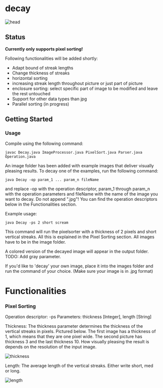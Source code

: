 # decay

![head](https://i.imgur.com/i4pZjV8.jpg)
## Status
**Currently only supports pixel sorting!**

Following functionalities will be added shortly:

* Adapt bound of streak lengths
* Change thickness of streaks
* horizontal sorting
* increasing streak length throughout picture or just part of picture
* enclosure sorting: select specific part of image to be modified and leave the rest untouched
* Support for other data types than jpg
* Parallel sorting (in progress)


## Getting Started
### Usage
Compile using the following command:

```
javac Decay.java ImageProcessor.java PixelSort.java Parser.java Operation.java
```
An image folder has been added with example images that deliver visually pleasing results. To decay one of the examples, run the following command:  

```
java Decay -op param_1 ... param_n fileName
```  
and replace -op with the operation descriptor, param_1 through param_n with the operation parameters and fileName with the name of the image you want to decay. Do not append ".jpg"! You can find the operation descriptors below in the Functionalities section.

Example usage:  

```
java Decay -ps 2 short scream
```  
This command will run the pixelsorter with a thickness of 2 pixels and short vertical streaks. All this is explained in the Pixel Sorting section. All images have to be in the image folder.

A colored version of the decayed image will appear in the output folder. TODO: Add gray parameter.

If you'd like to 'decay' your own image, place it into the images folder and run the command of your choice. (Make sure your image is in .jpg format)


# Functionalities
### Pixel Sorting

Operation descriptor: -ps
Parameters: thickness [Integer], length [String]

Thickness: The thickness parameter determines the thickness of the vertical streaks in pixels. Pictured below. The first image has a thickness of 1, which means that they are one pixel wide. The second picture has thickness 3 and the last thickness 10. How visually pleasing the result is depends on the resolution of the input image.  
  

![thickness](https://i.imgur.com/Xe3MK6J.png)
  
  
Length:
The average length of the vertical streaks. Either write short, med or long.  
  
![length](https://i.imgur.com/VIs7OAo.jpg)
